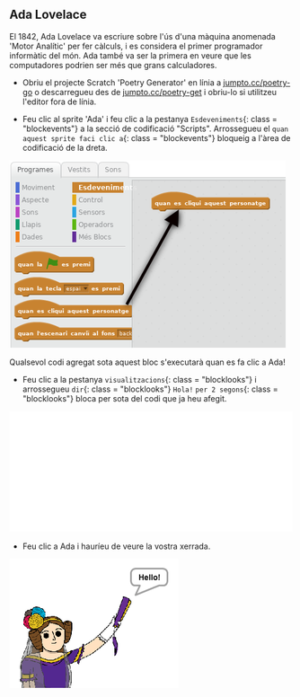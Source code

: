 ## Ada Lovelace

El 1842, Ada Lovelace va escriure sobre l'ús d'una màquina anomenada 'Motor Analític' per fer càlculs, i es considera el primer programador informàtic del món. Ada també va ser la primera en veure que les computadores podrien ser més que grans calculadores.

+ Obriu el projecte Scratch 'Poetry Generator' en línia a <a href="http://jumpto.cc/poetry-go" target="_blank">jumpto.cc/poetry-go</a> o descarregueu des de <a href="http://jumpto.cc/poetry-get" target="_blank">jumpto.cc/poetry-get</a> i obriu-lo si utilitzeu l'editor fora de línia.

+ Feu clic al sprite 'Ada' i feu clic a la pestanya `Esdeveniments`{: class = "blockevents"} a la secció de codificació "Scripts". Arrossegueu el `quan aquest sprite faci clic a`{: class = "blockevents"} bloqueig a l'àrea de codificació de la dreta.

![captura de pantalla](images/poetry-click.png)

Qualsevol codi agregat sota aquest bloc s'executarà quan es fa clic a Ada!

+ Feu clic a la pestanya `visualitzacions`{: class = "blocklooks"} i arrossegueu `dir`{: class = "blocklooks"} `Hola!` `per 2 segons`{: class = "blocklooks"} bloca per sota del codi que ja heu afegit.

![captura de pantalla](images/poetry-say.png)

+ Feu clic a Ada i hauríeu de veure la vostra xerrada.

![captura de pantalla](images/poetry-say-test.png)